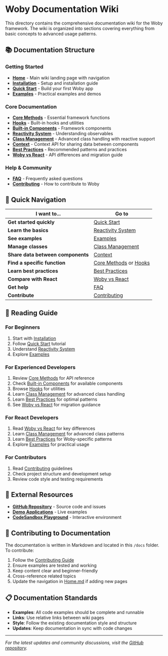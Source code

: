 # Woby Documentation Wiki

This directory contains the comprehensive documentation wiki for the Woby framework. The wiki is organized into sections covering everything from basic concepts to advanced usage patterns.

## 📚 Documentation Structure

### Getting Started
- **[Home](./Home.md)** - Main wiki landing page with navigation
- **[Installation](./Installation.md)** - Setup and installation guide
- **[Quick Start](./Quick-Start.md)** - Build your first Woby app
- **[Examples](./Examples.md)** - Practical examples and demos

### Core Documentation
- **[Core Methods](./Core-Methods.md)** - Essential framework functions
- **[Hooks](./Hooks.md)** - Built-in hooks and utilities
- **[Built-in Components](./Built-in-Components.md)** - Framework components
- **[Reactivity System](./Reactivity-System.md)** - Understanding observables
- **[Class Management](./Class-Management.md)** - Advanced class handling with reactive support
- **[Context](./Context.md)** - Context API for sharing data between components
- **[Best Practices](./Best-Practices.md)** - Recommended patterns and practices
- **[Woby vs React](./Woby-vs-React.md)** - API differences and migration guide

### Help & Community
- **[FAQ](./FAQ.md)** - Frequently asked questions
- **[Contributing](./Contributing.md)** - How to contribute to Woby

## 🚀 Quick Navigation

| I want to... | Go to |
|-------------|-------|
| **Get started quickly** | [Quick Start](./Quick-Start.md) |
| **Learn the basics** | [Reactivity System](./Reactivity-System.md) |
| **See examples** | [Examples](./Examples.md) |
| **Manage classes** | [Class Management](./Class-Management.md) |
| **Share data between components** | [Context](./Context.md) |
| **Find a specific function** | [Core Methods](./Core-Methods.md) or [Hooks](./Hooks.md) |
| **Learn best practices** | [Best Practices](./Best-Practices.md) |
| **Compare with React** | [Woby vs React](./Woby-vs-React.md) |
| **Get help** | [FAQ](./FAQ.md) |
| **Contribute** | [Contributing](./Contributing.md) |

## 📖 Reading Guide

### For Beginners
1. Start with [Installation](./Installation.md)
2. Follow [Quick Start](./Quick-Start.md) tutorial
3. Understand [Reactivity System](./Reactivity-System.md)
4. Explore [Examples](./Examples.md)

### For Experienced Developers
1. Review [Core Methods](./Core-Methods.md) for API reference
2. Check [Built-in Components](./Built-in-Components.md) for available components
3. Browse [Hooks](./Hooks.md) for utilities
4. Learn [Class Management](./Class-Management.md) for advanced class handling
5. Learn [Best Practices](./Best-Practices.md) for optimal patterns
6. See [Woby vs React](./Woby-vs-React.md) for migration guidance

### For React Developers
1. Read [Woby vs React](./Woby-vs-React.md) for key differences
2. Learn [Class Management](./Class-Management.md) for advanced class patterns
3. Learn [Best Practices](./Best-Practices.md) for Woby-specific patterns
4. Explore [Examples](./Examples.md) for practical usage

### For Contributors
1. Read [Contributing](./Contributing.md) guidelines
2. Check project structure and development setup
3. Review code style and testing requirements

## 🔗 External Resources

- **[GitHub Repository](https://github.com/wongchichong/woby)** - Source code and issues
- **[Demo Applications](https://github.com/wongchichong/demo)** - Live examples
- **[CodeSandbox Playground](https://codesandbox.io/s/playground-7w2pxg)** - Interactive environment

## 📝 Contributing to Documentation

The documentation is written in Markdown and located in this `/docs` folder. To contribute:

1. Follow the [Contributing Guide](./Contributing.md)
2. Ensure examples are tested and working
3. Keep content clear and beginner-friendly
4. Cross-reference related topics
5. Update the navigation in [Home.md](./Home.md) if adding new pages

## 📋 Documentation Standards

- **Examples**: All code examples should be complete and runnable
- **Links**: Use relative links between wiki pages
- **Style**: Follow the existing documentation style and structure
- **Updates**: Keep documentation in sync with code changes

---

*For the latest updates and community discussions, visit the [GitHub repository](https://github.com/wongchichong/woby).*